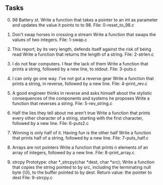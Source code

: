 ## Tasks
0. 98 Battery st.
Write a function that takes a pointer to an int as parameter and updates the value it points to to 98.
File: 0-reset_to_98.c
     
1. Don't swap horses in crossing a stream
Write a function that swaps the values of two integers.
File: 1-swap.c
    
2. This report, by its very length, defends itself against the risk of being read
Write a function that returns the length of a string.
File: 2-strlen.c
    
3. I do not fear computers. I fear the lack of them
Write a function that prints a string, followed by a new line, to stdout.
File: 3-puts.c
    
4. I can only go one way. I've not got a reverse gear
Write a function that prints a string, in reverse, followed by a new line.
File: 4-print_rev.c
    
5. A good engineer thinks in reverse and asks himself about the stylistic consequences of the components and systems he proposes
Write a function that reverses a string.
File: 5-rev_string.c
    
6. Half the lies they tell about me aren't true
Write a function that prints every other character of a string, starting with the first character, followed by a new line.
File: 6-puts2.c
    
7. Winning is only half of it. Having fun is the other half
Write a function that prints half of a string, followed by a new line.
File: 7-puts_half.c
    
8. Arrays are not pointers
Write a function that prints n elements of an array of integers, followed by a new line.
File: 8-print_array.c
    
9. strcpy
Prototype: char *_strcpy(char *dest, char *src);
Write a function that copies the string pointed to by src, including the terminating null byte (\0), to the buffer pointed to by dest.
Return value: the pointer to dest
File: 9-strcpy.c
